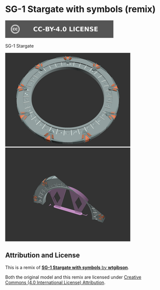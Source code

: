 # SG-1 Stargate with symbols (remix)

[![CC-BY-4.0 license][license-badge]][license]

SG-1 Stargate

![Model render](images/readme/render-stargate.png)
![Model render](images/readme/render-stargate-handle.png)

## Attribution and License

This is a remix of
[**SG-1 Stargate with symbols** by **wtgibson**][original-model-url].

Both the original model and this remix are licensed under
[Creative Commons (4.0 International License) Attribution][license].

[original-model-url]: https://www.thingiverse.com/thing:87691
[license]: http://creativecommons.org/licenses/by/4.0/
[license-badge]: /_static/license-badge-cc-by-4.0.svg

